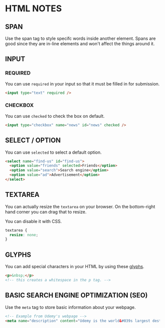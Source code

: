 # HTML NOTES

## SPAN

Use the span tag to style specifc words inside another element. Spans are good since they are in-line elements and won't affect the things around it.

## INPUT

### REQUIRED

You can use `required` in your input so that it must be filled in for submission.

```html
<input type="text" required />
```

### CHECKBOX

You can use `checked` to check the box on default.

```html
<input type="checkbox" name="news" id="news" checked />
```

## SELECT / OPTION

You can use `selected` to select a default option.

```html
<select name="find-us" id="find-us">
  <option value="friends" selected>Friends</option>
  <option value="search">Search engine</option>
  <option value="ad">Advertisement</option>
</select>
```

## TEXTAREA

You can actually resize the `textarea` on your browser. On the bottom-right hand corner you can drag that to resize.

You can disable it with CSS.

```css
textarea {
  resize: none;
}
```

## GLYPHS

You can add special characters in your HTML by using these [glyphs](https://css-tricks.com/snippets/html/glyphs/).

```html
<p>&nbsp;</p>
<!-- this creates a whitespace in the p tag. -->
```

## BASIC SEARCH ENGINE OPTIMIZATION (SEO)

Use the `meta` tag to store basic information about your webpage.

```html
<!-- Example from Udemy's webpage -->
<meta name="description" content="Udemy is the world&#039s largest destination for online courses...">
```